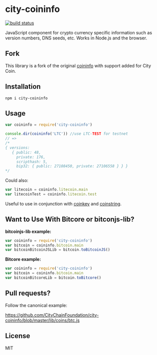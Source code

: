city-coininfo
========

[![build status](https://api.travis-ci.org/cryptocoinjs/coininfo.svg)](http://travis-ci.org/cryptocoinjs/coininfo)

JavaScript component for crypto currency specific information such as version numbers, DNS seeds, etc.
Works in Node.js and the browser.

Fork
----

This library is a fork of the original [coininfo](https://github.com/cryptocoinjs/coininfo) with support added for City Coin.

Installation
------------

    npm i city-coininfo


Usage
-----

```js
var coininfo = require('city-coininfo')

console.dir(coininfo('LTC')) //use LTC-TEST for testnet
// =>
/*
{ versions:
   { public: 48,
     private: 176,
     scripthash: 5,
     bip32: { public: 27108450, private: 27106558 } } }
*/
```

Could also:

```js
var litecoin = coininfo.litecoin.main
var litecoinTest = coininfo.litecoin.test
```

Useful to use in conjunction with [coinkey](https://github.com/cryptocoinjs/coinkey) and [coinstring](https://github.com/cryptocoinjs/coinstring).


Want to Use With Bitcore or bitconjs-lib?
-----------------------------------------

**bitcoinjs-lib example:**

```js
var coininfo = require('city-coininfo')
var bitcoin = coininfo.bitcoin.main
var bitcoinBitcoinJSLib = bitcoin.toBitcoinJS()
```

**Bitcore example:**

```js
var coininfo = require('city-coininfo')
var bitcoin = coininfo.bitcoin.main
var bitcoinBitcoreLib = bitcoin.toBitcore()
```


Pull requests?
--------------

Follow the canonical example:

https://github.com/CityChainFoundation/city-coininfo/blob/master/lib/coins/btc.js


License
-------

MIT
